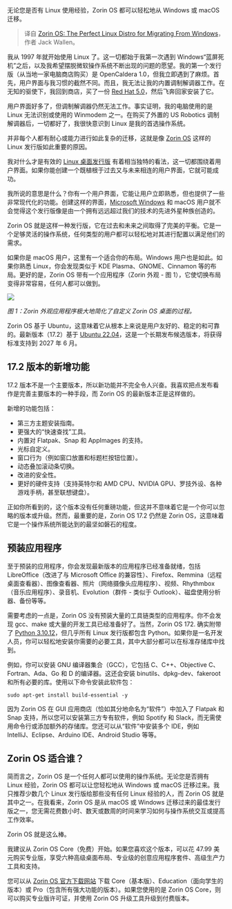 
<!--
title: Zorin OS：适合从Windows系统迁移的完美Linux发行版
cover: https://cdn.thenewstack.io/media/2024/10/12610fee-newstackzorinhero.jpg
-->

无论您是否有 Linux 使用经验，Zorin OS 都可以轻松地从 Windows 或 macOS 迁移。

> 译自 [Zorin OS: The Perfect Linux Distro for Migrating From Windows](https://thenewstack.io/zorin-os-the-perfect-linux-distro-for-migrating-from-windows/)，作者 Jack Wallen。

我从 1997 年就开始使用 Linux 了。这一切都始于我第一次遇到 Windows“蓝屏死机”之后，以及我希望摆脱微软操作系统不断出现的问题的愿望。我的第一个发行版（从当地一家电脑商店购买）是 OpenCaldera 1.0，但我立即遇到了麻烦。首先，用户界面与我习惯的截然不同。而且，我无法让我的内置调制解调器工作。在无知的驱使下，我回到商店，买了一份 [Red Hat 5.0](https://www.openshift.com/try?utm_content=inline+mention)，然后飞奔回家安装了它。

用户界面好多了，但调制解调器仍然无法工作。事实证明，我的电脑使用的是 Linux 无法识别或使用的 Winmodem 之一。在购买了外置的 US Robotics 调制解调器后，一切都好了，我很快意识到 Linux 是我的首选操作系统。

并非每个人都有耐心或能力进行如此复杂的迁移，这就是像 [Zorin OS](https://zorin.com/os/) 这样的 Linux 发行版如此重要的原因。

我对什么才是有效的 [Linux 桌面发行版](https://thenewstack.io/project-bluefin-a-linux-desktop-for-serious-developers/) 有着相当独特的看法，这一切都围绕着用户界面。如果你能创建一个既植根于过去又与未来相连的用户界面，它就可能成功。

我所说的意思是什么？你有一个用户界面，它能让用户立即熟悉，但也提供了一些非常现代化的功能。创建这样的界面，[Microsoft Windows](https://news.microsoft.com/?utm_content=inline+mention) 和 macOS 用户就不会觉得这个发行版像是由一个拥有远远超过我们的技术的先进外星种族创造的。

Zorin OS 就是这样一种发行版，它在过去和未来之间取得了完美的平衡。它是一个足够灵活的操作系统，任何类型的用户都可以轻松地对其进行配置以满足他们的需求。

如果你是 macOS 用户，这里有一个适合你的布局。Windows 用户也是如此。如果你熟悉 Linux，你会发现类似于 KDE Plasma、GNOME、Cinnamon 等的布局。更好的是，Zorin OS 带有一个应用程序（Zorin 外观 - 图 1），它使切换布局变得非常容易，任何人都可以做到。

![](https://cdn.thenewstack.io/media/2024/10/28dcb641-zorinosappearance.jpg)

*图 1：Zorin 外观应用程序极大地简化了自定义 Zorin OS 桌面的过程。*

Zorin OS 基于 Ubuntu，这意味着它从根本上来说是用户友好的、稳定的和可靠的。最新版本（17.2）基于 [Ubuntu 22.04](https://thenewstack.io/how-to-safely-upgrade-ubuntu-22-04-to-ubuntu-24-04/)，这是一个长期发布候选版本，将获得标准支持到 2027 年 6 月。

## 17.2 版本的新增功能

17.2 版本不是一个主要版本，所以新功能并不完全令人兴奋。我喜欢把点发布看作是完善主要版本的一种手段，而 Zorin OS 的最新版本正是这样做的。

新增的功能包括：

* 第三方主题安装指南。
* 更强大的“快速查找”工具。
* 内置对 Flatpak、Snap 和 AppImages 的支持。
* 光标自定义。
* 窗口行为（例如窗口放置和标题栏按钮位置）。
* 动态叠加滚动条切换。
* 改进的安全性。
* 更好的硬件支持（支持英特尔和 AMD CPU、NVIDIA GPU、罗技外设、各种游戏手柄，甚至联想键盘）。

正如你所看到的，这个版本没有任何重磅功能，但这并不意味着它是一个你可以忽略的版本或升级。然而，最重要的是，Zorin OS 17.2 仍然是 Zorin OS，这意味着它是一个操作系统所能达到的最坚如磐石的程度。

## 预装应用程序

至于预装的应用程序，你会发现最新版本的应用程序已经准备就绪，包括 LibreOffice（改进了与 Microsoft Office 的兼容性）、Firefox、Remmina（远程桌面查看器）、图像查看器、照片（网络摄像头应用程序）、视频、Rhythmbox（音乐应用程序）、录音机、Evolution（群件 - 类似于 Outlook）、磁盘使用分析器、备份等等。

需要考虑的一点是，Zorin OS 没有预装大量的工具链类型的应用程序。你不会发现 gcc、make 或大量的开发工具已经准备好了。当然，Zorin OS 172. 确实附带了 [Python 3.10.12](https://thenewstack.io/python-under-the-hood/)，但几乎所有 Linux 发行版都包含 Python。如果你是一名开发人员，你可以轻松地安装你需要的必要工具，其中大部分都可以在标准存储库中找到。

例如，你可以安装 GNU 编译器集合（GCC），它包括 C、C++、Objective C、Fortran、Ada、Go 和 D 的编译器。这还会安装 binutils、dpkg-dev、fakeroot 和所有必要的库。使用以下命令安装此软件包：

```
sudo apt-get install build-essential -y
```

因为 Zorin OS 在 GUI 应用商店（恰如其分地命名为“软件”）中加入了 Flatpak 和 Snap 支持，所以您可以安装第三方专有软件，例如 Spotify 和 Slack，而无需使用命令行或添加额外的存储库。您还可以从“软件”中安装多个 IDE，例如 IntelliJ、Eclipse、Arduino IDE、Android Studio 等等。

## Zorin OS 适合谁？

简而言之，Zorin OS 是一个任何人都可以使用的操作系统。无论您是否拥有 Linux 经验，Zorin OS 都可以让您轻松地从 Windows 或 macOS 迁移过来。我只推荐少数几个 Linux 发行版给那些没有任何 Linux 经验的人，而 Zorin OS 就是其中之一。在我看来，Zorin OS 是从 macOS 或 Windows 迁移过来的最佳发行版之一，您无需花费数小时、数天或数周的时间来学习如何与操作系统交互或提高工作效率。

Zorin OS 就是这么棒。

我建议从 Zorin OS Core（免费）开始。如果您喜欢这个版本，可以花 47.99 美元购买专业版，享受六种高级桌面布局、专业级的创意应用程序套件、高级生产力工具和支持。

您可以从 [Zorin OS 官方下载网站](https://zorin.com/os/download/) 下载 Core（基本版）、Education（面向学生的版本）或 Pro（包含所有强大功能的版本）。如果您使用的是 Zorin OS Core，则可以购买专业版许可证，并使用 Zorin OS 升级工具升级到付费版本。

